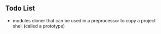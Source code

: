 ## Todo List 

- modules cloner that can be used in a preprocessor to copy a project shell (called a prototype)